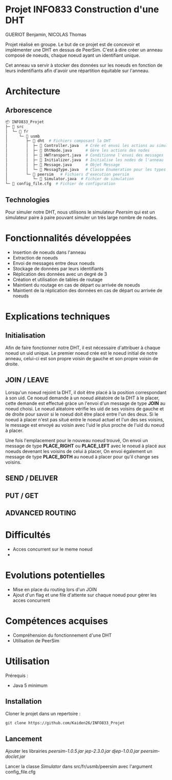 # Projet INFO833 Construction d'une DHT
GUERIOT Benjamin, NICOLAS Thomas

Projet réalisé en groupe. Le but de ce projet est de concevoir et implémenter une DHT en dessus de PeerSim. C'est à dire créer un anneau composé de noeuds, chaque noeud ayant un identifiant unique.

Cet anneau va servir à stocker des données sur les noeuds en fonction de leurs indentifiants afin d'avoir une répartition équitable sur l'anneau.

# Architecture

## Arborescence

```python
📦 INFO833_Projet
├─ 📁 src
│  └─ 📁 fr
│     └─ 📁 usmb
│        ├─ 📁 dht  # Fichiers composant la DHT
│        │  ├─ 📝 Controller.java   # Crée et envoi les actions au simulateur
│        │  ├─ 📝 DhtNode.java      # Gère les actions des nodes
│        │  ├─ 📝 HWTransport.java  # Conditionne l'envoi des messages
│        │  ├─ 📝 Initializer.java  # Initialise les nodes de l'anneau
│        │  ├─ 📝 Message.java      # Objet Message
│        │  └─ 📝 MessagType.java   # Classe Enumeration pour les types de messages
│        └─ 📁 peersim   # Fichiers d'execution peersim
│           └─ 📝 Simulator.java  # Fichier de simulation
└─ 📝 config_file.cfg  # Fichier de configuration
```

## Technologies

Pour simuler notre DHT, nous utilisons le simulateur *Peersim* qui est un simulateur paire à paire pouvant simuler un très large nombre de nodes.

# Fonctionnalités développées

- Insertion de noeuds dans l'anneau
- Extraction de noeuds
- Envoi de messages entre deux noeuds
- Stockage de données par leurs identifiants
- Réplication des données avec un degré de 3
- Création et utilisation de tables de routage
- Maintient du routage en cas de départ ou arrivée de noeuds
- Maintient de la réplication des données en cas de départ ou arrivée de noeuds

# Explications techniques

## Initialisation

Afin de faire fonctionner notre DHT, il est nécessaire d'attribuer à chaque noeud un uid unique. Le premier noeud crée est le noeud initial de notre anneau, celui-ci est son propre voisin de gauche et son propre voisin de droite.

## JOIN / LEAVE

Lorsqu'un noeud rejoint la DHT, il doit être placé à la position correspondant à son uid. Ce noeud demande à un noeud aléatoire de la DHT à le placer, cette demande est effectué gràce un l'envoi d'un message de type **JOIN** au noeud choisi.
Le noeud aléatoire vérifie les uid de ses voisins de gauche et de droite pour savoir si le noeud doit être placé entre l'un des deux. Si le noeud à placer n'est pas situé entre le noeud actuel et l'un des ses voisins, le message est envoyé au voisin avec l'uid le plus proche de l'uid du noeud à placer.

Une fois l'emplacement pour le nouveau noeud trouvé, On envoi un message de type **PLACE_RIGHT** ou **PLACE_LEFT** avec le noeud à placé aux noeuds devenant les voisins de celui à placer, On envoi également un message de type **PLACE_BOTH** au noeud à placer pour qu'il change ses voisins.

## SEND / DELIVER



## PUT / GET



## ADVANCED ROUTING



# Difficultés

 - Acces concurrent sur le meme noeud
 - 

# Evolutions potentielles

- Mise en place du routing lors d'un JOIN
- Ajout d'un flag et une file d'attente sur chaque noeud pour gérer les acces concurrent

# Compétences acquises

- Compréhension du fonctionnement d'une DHT
- Utilisation de PeerSim 

# Utilisation

Prérequis :
- Java 5 minimum

## Installation

Cloner le projet dans un repertoire :

`git clone https://github.com/Kaiden26/INFO833_Projet`

## Lancement

Ajouter les librairies *peersim-1.0.5.jar* *jep-2.3.0.jar* *djep-1.0.0.jar* *peersim-doclet.jar*

Lancer la classe *Simulator* dans src/fr/usmb/peersim avec l'argument config_file.cfg


